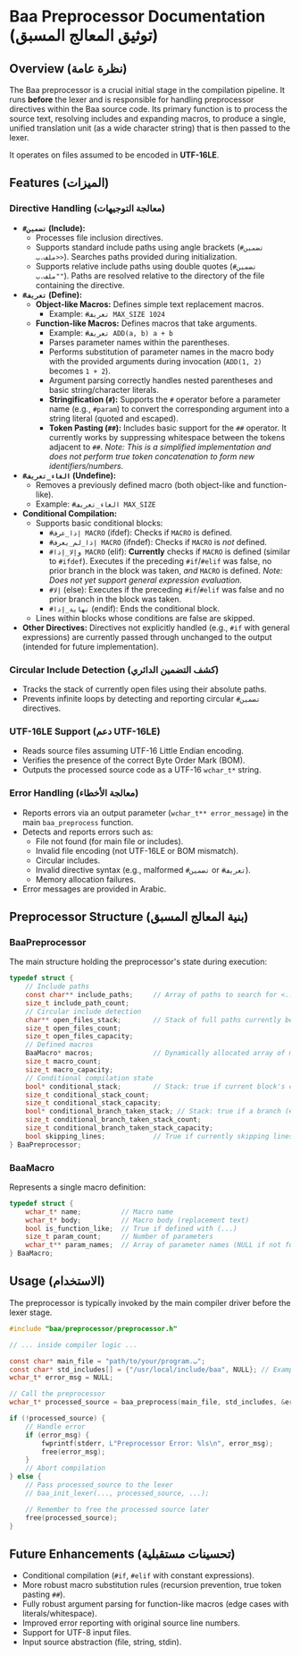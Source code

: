 # Baa Preprocessor Documentation (توثيق المعالج المسبق)

## Overview (نظرة عامة)

The Baa preprocessor is a crucial initial stage in the compilation pipeline. It runs **before** the lexer and is responsible for handling preprocessor directives within the Baa source code. Its primary function is to process the source text, resolving includes and expanding macros, to produce a single, unified translation unit (as a wide character string) that is then passed to the lexer.

It operates on files assumed to be encoded in **UTF-16LE**.

## Features (الميزات)

### Directive Handling (معالجة التوجيهات)

- **`#تضمين` (Include):**
    - Processes file inclusion directives.
    - Supports standard include paths using angle brackets (`#تضمين <ملف.ب>`). Searches paths provided during initialization.
    - Supports relative include paths using double quotes (`#تضمين "ملف.ب"`). Paths are resolved relative to the directory of the file containing the directive.
- **`#تعريف` (Define):**
    - **Object-like Macros:** Defines simple text replacement macros.
        - Example: `#تعريف MAX_SIZE 1024`
    - **Function-like Macros:** Defines macros that take arguments.
        - Example: `#تعريف ADD(a, b) a + b`
        - Parses parameter names within the parentheses.
        - Performs substitution of parameter names in the macro body with the provided arguments during invocation (`ADD(1, 2)` becomes `1 + 2`).
        - Argument parsing correctly handles nested parentheses and basic string/character literals.
        - **Stringification (`#`):** Supports the `#` operator before a parameter name (e.g., `#param`) to convert the corresponding argument into a string literal (quoted and escaped).
        - **Token Pasting (`##`):** Includes basic support for the `##` operator. It currently works by suppressing whitespace between the tokens adjacent to `##`. *Note: This is a simplified implementation and does not perform true token concatenation to form new identifiers/numbers.*
- **`#الغاء_تعريف` (Undefine):**
    - Removes a previously defined macro (both object-like and function-like).
    - Example: `#الغاء_تعريف MAX_SIZE`
- **Conditional Compilation:**
    - Supports basic conditional blocks:
        - `#إذا_عرف MACRO` (ifdef): Checks if `MACRO` is defined.
        - `#إذا_لم_يعرف MACRO` (ifndef): Checks if `MACRO` is *not* defined.
        - `#وإلا_إذا MACRO` (elif): **Currently** checks if `MACRO` is defined (similar to `#ifdef`). Executes if the preceding `#if`/`#elif` was false, no prior branch in the block was taken, *and* `MACRO` is defined. *Note: Does not yet support general expression evaluation.*
        - `#إلا` (else): Executes if the preceding `#if`/`#elif` was false and no prior branch in the block was taken.
        - `#نهاية_إذا` (endif): Ends the conditional block.
    - Lines within blocks whose conditions are false are skipped.
- **Other Directives:** Directives not explicitly handled (e.g., `#if` with general expressions) are currently passed through unchanged to the output (intended for future implementation).

### Circular Include Detection (كشف التضمين الدائري)

- Tracks the stack of currently open files using their absolute paths.
- Prevents infinite loops by detecting and reporting circular `#تضمين` directives.

### UTF-16LE Support (دعم UTF-16LE)

- Reads source files assuming UTF-16 Little Endian encoding.
- Verifies the presence of the correct Byte Order Mark (BOM).
- Outputs the processed source code as a UTF-16 `wchar_t*` string.

### Error Handling (معالجة الأخطاء)

- Reports errors via an output parameter (`wchar_t** error_message`) in the main `baa_preprocess` function.
- Detects and reports errors such as:
    - File not found (for main file or includes).
    - Invalid file encoding (not UTF-16LE or BOM mismatch).
    - Circular includes.
    - Invalid directive syntax (e.g., malformed `#تضمين` or `#تعريف`).
    - Memory allocation failures.
- Error messages are provided in Arabic.

## Preprocessor Structure (بنية المعالج المسبق)

### BaaPreprocessor

The main structure holding the preprocessor's state during execution:

```c
typedef struct {
    // Include paths
    const char** include_paths;     // Array of paths to search for <...>
    size_t include_path_count;
    // Circular include detection
    char** open_files_stack;        // Stack of full paths currently being processed
    size_t open_files_count;
    size_t open_files_capacity;
    // Defined macros
    BaaMacro* macros;               // Dynamically allocated array of macros
    size_t macro_count;
    size_t macro_capacity;
    // Conditional compilation state
    bool* conditional_stack;        // Stack: true if current block's condition was met
    size_t conditional_stack_count;
    size_t conditional_stack_capacity;
    bool* conditional_branch_taken_stack; // Stack: true if a branch (#if, #elif, #else) has been taken
    size_t conditional_branch_taken_stack_count;
    size_t conditional_branch_taken_stack_capacity;
    bool skipping_lines;            // True if currently skipping lines
} BaaPreprocessor;
```

### BaaMacro

Represents a single macro definition:

```c
typedef struct {
    wchar_t* name;          // Macro name
    wchar_t* body;          // Macro body (replacement text)
    bool is_function_like;  // True if defined with (...)
    size_t param_count;     // Number of parameters
    wchar_t** param_names;  // Array of parameter names (NULL if not function-like)
} BaaMacro;
```

## Usage (الاستخدام)

The preprocessor is typically invoked by the main compiler driver before the lexer stage.

```c
#include "baa/preprocessor/preprocessor.h"

// ... inside compiler logic ...

const char* main_file = "path/to/your/program.ب";
const char* std_includes[] = {"/usr/local/include/baa", NULL}; // Example include paths
wchar_t* error_msg = NULL;

// Call the preprocessor
wchar_t* processed_source = baa_preprocess(main_file, std_includes, &error_msg);

if (!processed_source) {
    // Handle error
    if (error_msg) {
        fwprintf(stderr, L"Preprocessor Error: %ls\n", error_msg);
        free(error_msg);
    }
    // Abort compilation
} else {
    // Pass processed_source to the lexer
    // baa_init_lexer(..., processed_source, ...);

    // Remember to free the processed source later
    free(processed_source);
}
```

## Future Enhancements (تحسينات مستقبلية)

- Conditional compilation (`#if`, `#elif` with constant expressions).
- More robust macro substitution rules (recursion prevention, true token pasting `##`).
- Fully robust argument parsing for function-like macros (edge cases with literals/whitespace).
- Improved error reporting with original source line numbers.
- Support for UTF-8 input files.
- Input source abstraction (file, string, stdin).
